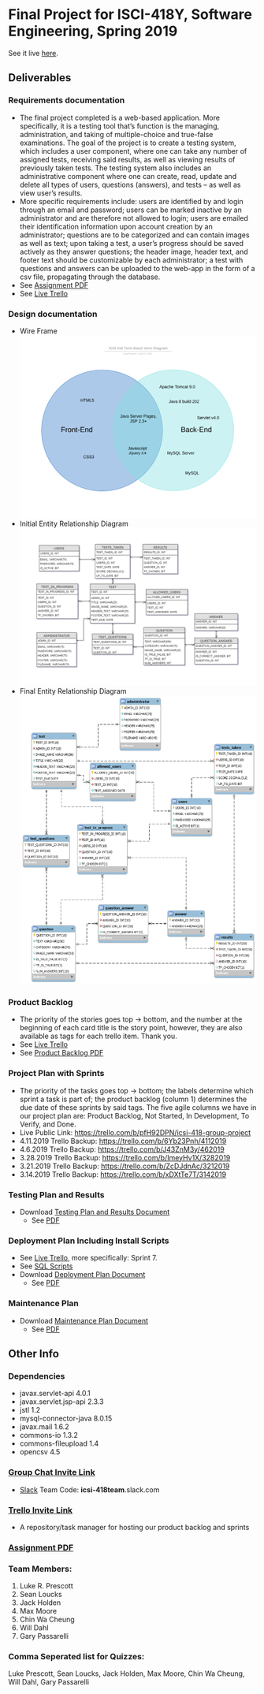 # Final Project for ISCI-418Y, Software Engineering, Spring 2019

See it live [here](http://quiz-app.us-east-1.elasticbeanstalk.com/).

## Deliverables
### Requirements documentation
* The final project completed is a web-based application. More specifically, it is a testing tool that’s function is the managing, administration, and taking of multiple-choice and true-false examinations. The goal of the project is to create a testing system, which includes a user component, where one can take any number of assigned tests, receiving said results, as well as viewing results of previously taken tests. The testing system also includes an administrative component where one can create, read, update and delete all types of users, questions (answers), and tests – as well as view user’s results.
* More specific requirements include: users are identified by and login through an email and password; users can be marked inactive by an administrator and are therefore not allowed to login; users are emailed their identification information upon account creation by an administrator; questions are to be categorized and can contain images as well as text; upon taking a test, a user’s progress should be saved actively as they answer questions; the header image, header text, and footer text should be customizable by each administrator; a test with questions and answers can be uploaded to the web-app in the form of a csv file, propagating through the database.
* See [Assignment PDF](https://github.com/lprescott/ICSI418-Group-Project/blob/master/project-logistics/Final%20Project%20for%20CSI%20418%20Spring%202019.pdf)
* See [Live Trello](https://trello.com/b/pfH92DPN/icsi-418-group-project)

### Design documentation
* Wire Frame ![Wire Frame](https://github.com/lprescott/ICSI418-Group-Project/blob/master/project-logistics/wire-frame.png)
* Initial Entity Relationship Diagram ![Initial Entity Relationship Diagram](https://github.com/lprescott/ICSI418-Group-Project/blob/master/project-logistics/er-diagram.png)
* Final Entity Relationship Diagram ![Final Entity Relationship Diagram](https://github.com/lprescott/ICSI418-Group-Project/blob/master/project-logistics/MySQL-er-diagram.png)

### Product Backlog
* The priority of the stories goes top -> bottom, and the number at the beginning of each card title is the story point, however, they are also available as tags for each trello item. Thank you.
* See [Live Trello](https://trello.com/b/pfH92DPN/icsi-418-group-project)
* See [Product Backlog PDF](https://github.com/lprescott/ICSI418-Group-Project/blob/master/project-logistics/Product-Backlog.pdf)

### Project Plan with Sprints
* The priority of the tasks goes top -> bottom; the labels determine which sprint a task is part of; the product backlog (column 1) determines the due date of these sprints by said tags. The five agile columns we have in our project plan are: Product Backlog, Not Started, In Development, To Verify, and Done.
* Live Public Link:  https://trello.com/b/pfH92DPN/icsi-418-group-project
* 4.11.2019 Trello Backup:  https://trello.com/b/6Yb23Pnh/4112019
* 4.6.2019 Trello Backup:  https://trello.com/b/J43ZnM3y/462019
* 3.28.2019 Trello Backup:  https://trello.com/b/ImeyHv1X/3282019
* 3.21.2019 Trello Backup:  https://trello.com/b/ZcDJdnAc/3212019
* 3.14.2019 Trello Backup:  https://trello.com/b/xDXtTe7T/3142019

### Testing Plan and Results
* Download [Testing Plan and Results Document](https://github.com/lprescott/ICSI418-Group-Project/blob/master/project-logistics/Testing-Plan-and-Results.docx)
  * See [PDF](https://github.com/lprescott/ICSI418-Group-Project/blob/master/project-logistics/Testing-Plan-and-Results.pdf)

### Deployment Plan Including Install Scripts
* See [Live Trello](https://trello.com/b/pfH92DPN/icsi-418-group-project), more specifically: Sprint 7.
* See [SQL Scripts](https://github.com/lprescott/ICSI418-Group-Project/blob/master/sql/)
* Download [Deployment Plan Document](https://github.com/lprescott/ICSI418-Group-Project/blob/master/project-logistics/Deployment-Plan.docx)
  * See [PDF](https://github.com/lprescott/ICSI418-Group-Project/blob/master/project-logistics/Deployment-Plan.pdf)

### Maintenance Plan 
* Download [Maintenance Plan Document](https://github.com/lprescott/ICSI418-Group-Project/blob/master/project-logistics/Maintenance-Plan.docx)
  * See [PDF](https://github.com/lprescott/ICSI418-Group-Project/blob/master/project-logistics/Maintenance-Plan.pdf)

## Other Info
### Dependencies
* javax.servlet-api 4.0.1
* javax.servlet.jsp-api 2.3.3
* jstl 1.2
* mysql-connector-java 8.0.15
* javax.mail 1.6.2
* commons-io 1.3.2
* commons-fileupload 1.4
* opencsv 4.5


### [Group Chat Invite Link](https://join.slack.com/t/icsi-418team/shared_invite/enQtNTU4NjUxODQ4NTQ2LTM2MDMwY2ExM2U0YjU0ZjMzNzkzY2JlNGFiMTQ4YWJlMjBkM2JmNTMyZThlMWRkZmYxZjhhZTcxYWQ5M2E5Y2I)
* [Slack](https://www.slack.com) Team Code: __icsi-418team__.slack.com

### [Trello Invite Link](https://trello.com/invite/b/pfH92DPN/355ce0c1f77e07fc7a083b350d3e0692/icsi-418-group-project)
* A repository/task manager for hosting our product backlog and sprints

### [Assignment PDF](https://github.com/lprescott/ICSI418-Group-Project/blob/master/project-logistics/Final%20Project%20for%20CSI%20418%20Spring%202019.pdf)
  
### Team Members:
1. Luke R. Prescott
2. Sean Loucks
3. Jack Holden
4. Max Moore
5. Chin Wa Cheung
6. Will Dahl
7. Gary Passarelli
    
### Comma Seperated list for Quizzes:
Luke Prescott, Sean Loucks, Jack Holden, Max Moore, Chin Wa Cheung, Will Dahl, Gary Passarelli
